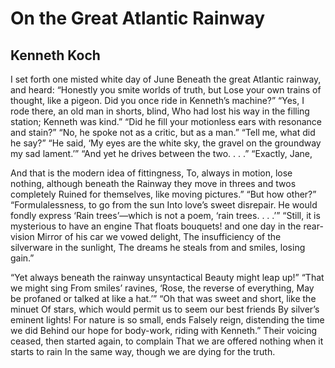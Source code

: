 # On the Great Atlantic Rainway
## Kenneth Koch
I set forth one misted white day of June
Beneath the great Atlantic rainway, and heard:
“Honestly you smite worlds of truth, but
Lose your own trains of thought, like a pigeon.
Did you once ride in Kenneth’s machine?”
“Yes, I rode there, an old man in shorts, blind,
Who had lost his way in the filling station; Kenneth was kind.”
“Did he fill your motionless ears with resonance and stain?”
“No, he spoke not as a critic, but as a man.”
“Tell me, what did he say?” “He said,
‘My eyes are the white sky, the gravel on the groundway my sad lament.’”
“And yet he drives between the two. . . .” “Exactly, Jane,

And that is the modern idea of fittingness,
To, always in motion, lose nothing, although beneath the
Rainway they move in threes and twos completely
Ruined for themselves, like moving pictures.”
“But how other?” “Formulalessness, to go from the sun
Into love’s sweet disrepair. He would fondly express
‘Rain trees’—which is not a poem, ‘rain trees. . . .’”
“Still, it is mysterious to have an engine
That floats bouquets! and one day in the rear-vision
Mirror of his car we vowed delight,
The insufficiency of the silverware in the sunlight,
The dreams he steals from and smiles, losing gain.”

“Yet always beneath the rainway unsyntactical
Beauty might leap up!” “That we might sing
From smiles’ ravines, ‘Rose, the reverse of everything,
May be profaned or talked at like a hat.’”
“Oh that was sweet and short, like the minuet
Of stars, which would permit us to seem our best friends
By silver’s eminent lights! For nature is so small, ends
Falsely reign, distending the time we did
Behind our hope for body-work, riding with Kenneth.”
Their voicing ceased, then started again, to complain
That we are offered nothing when it starts to rain
In the same way, though we are dying for the truth.